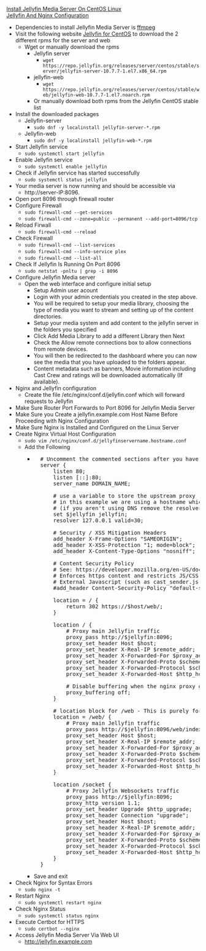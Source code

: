 [Install Jellyfin Media Server On CentOS Linux](https://computingforgeeks.com/install-jellyfin-media-server-on-centos-linux/)<br />
[Jellyfin And Nginx Configuration](https://jellyfin.org/docs/general/networking/nginx.html)<br />

* Dependencies to install Jellyfin Media Server is [ffmpeg](https://github.com/Cuates/centosinstall/blob/master/additionalpackage/ffmpeg)
* Visit the following website [Jellyfin for CentOS](https://repo.jellyfin.org/releases/server/centos/stable/) to download the 2 different rpms for the server and web
  * Wget or manually download the rpms
    * Jellyfin server
      * `wget https://repo.jellyfin.org/releases/server/centos/stable/server/jellyfin-server-10.7.7-1.el7.x86_64.rpm`
    * jellyfin-web
      * `wget https://repo.jellyfin.org/releases/server/centos/stable/web/jellyfin-web-10.7.7-1.el7.noarch.rpm`
    * Or manually download both rpms from the Jellyfin CentOS stable list
* Install the downloaded packages
  * Jellyfin-server
    * `sudo dnf -y localinstall jellyfin-server-*.rpm`
  * Jellyfin-web
    * `sudo dnf -y localinstall jellyfin-web-*.rpm`
* Start Jellyfin service
  * `sudo systemctl start jellyfin`
* Enable Jellyfin service
  * `sudo systemctl enable jellyfin`
* Check if Jellyfin service has started successfully
  * `sudo systemctl status jellyfin`
* Your media server is now running and should be accessible via
  * http://server-IP:8096.
* Open port 8096 through firewall router
* Configure Firewall
  * `sudo firewall-cmd --get-services`
  * `sudo firewall-cmd --zone=public --permanent --add-port=8096/tcp`
* Reload Firwall
  * `sudo firewall-cmd --reload`
* Check Firewall
  * `sudo firewall-cmd --list-services`
  * `sudo firewall-cmd --info-service plex`
  * `sudo firewall-cmd --list-all`
* Check If Jellyfin Is Running On Port 8096
  * `sudo netstat -pnltu | grep -i 8096`
* Configure Jellyfin Media server
  * Open the web interface and configure initial setup
    * Setup Admin user acount
    * Login with your admin credentials you created in the step above.
    * You will be required to setup your media library, choosing the type of media you want to stream and setting up of the content directories.
    * Setup your media system and add content to the jellyfin server in the folders you specified
    * Click Add Media Library to add a different Library then Next
    * Check the Allow remote connections box to allow connections from remote devices.
    * You will then be redirected to the dashboard where you can now see the media that you have uploaded to the folders appear.
    * Content metadata such as banners, Movie information including Cast Crew and ratings will be downloaded automatically (If available).
* Nginx and Jellyfin configuration
  * Create the file /etc/nginx/conf.d/jellyfin.conf which will forward requests to Jellyfin
* Make Sure Router Port Forwards to Port 8096 for Jellyfin Media Server
* Make Sure you Create a jellyfin.example.com Host Name Before Proceeding with Nginx Configuration
* Make Sure Nginx is Installed and Configured on the Linux Server
* Create Nginx Virtual Host Configuration
  * `sudo vim /etc/nginx/conf.d/jellyfinservername.hostname.conf`
  * Add the Following
    * <pre>
        # Uncomment the commented sections after you have acquired a SSL Certificate
        server {
            listen 80;
            listen [::]:80;
            server_name DOMAIN_NAME;

            # use a variable to store the upstream proxy
            # in this example we are using a hostname which is resolved via DNS
            # (if you aren't using DNS remove the resolver line and change the variable to point to an IP address e.g `set $jellyfin 127.0.0.1`)
            set $jellyfin jellyfin;
            resolver 127.0.0.1 valid=30;

            # Security / XSS Mitigation Headers
            add_header X-Frame-Options "SAMEORIGIN";
            add_header X-XSS-Protection "1; mode=block";
            add_header X-Content-Type-Options "nosniff";

            # Content Security Policy
            # See: https://developer.mozilla.org/en-US/docs/Web/HTTP/CSP
            # Enforces https content and restricts JS/CSS to origin
            # External Javascript (such as cast_sender.js for Chromecast) must be whitelisted.
            #add_header Content-Security-Policy "default-src https: data: blob: http://image.tmdb.org; style-src 'self' 'unsafe-inline'; script-src 'self' 'unsafe-inline' https://www.gstatic.com/cv/js/sender/v1/cast_sender.js https://www.youtube.com blob:; worker-src 'self' blob:; connect-src 'self'; object-src 'none'; frame-ancestors 'self'";

            location = / {
                return 302 https://$host/web/;
            }

            location / {
                # Proxy main Jellyfin traffic
                proxy_pass http://$jellyfin:8096;
                proxy_set_header Host $host;
                proxy_set_header X-Real-IP $remote_addr;
                proxy_set_header X-Forwarded-For $proxy_add_x_forwarded_for;
                proxy_set_header X-Forwarded-Proto $scheme;
                proxy_set_header X-Forwarded-Protocol $scheme;
                proxy_set_header X-Forwarded-Host $http_host;

                # Disable buffering when the nginx proxy gets very resource heavy upon streaming
                proxy_buffering off;
            }

            # location block for /web - This is purely for aesthetics so /web/#!/ works instead of having to go to /web/index.html/#!/
            location = /web/ {
                # Proxy main Jellyfin traffic
                proxy_pass http://$jellyfin:8096/web/index.html;
                proxy_set_header Host $host;
                proxy_set_header X-Real-IP $remote_addr;
                proxy_set_header X-Forwarded-For $proxy_add_x_forwarded_for;
                proxy_set_header X-Forwarded-Proto $scheme;
                proxy_set_header X-Forwarded-Protocol $scheme;
                proxy_set_header X-Forwarded-Host $http_host;
            }

            location /socket {
                # Proxy Jellyfin Websockets traffic
                proxy_pass http://$jellyfin:8096;
                proxy_http_version 1.1;
                proxy_set_header Upgrade $http_upgrade;
                proxy_set_header Connection "upgrade";
                proxy_set_header Host $host;
                proxy_set_header X-Real-IP $remote_addr;
                proxy_set_header X-Forwarded-For $proxy_add_x_forwarded_for;
                proxy_set_header X-Forwarded-Proto $scheme;
                proxy_set_header X-Forwarded-Protocol $scheme;
                proxy_set_header X-Forwarded-Host $http_host;
            }
        }
      </pre>
    * Save and exit
* Check Nginx for Syntax Errors
  * `sudo nginx -t`
* Restart Nginx
  * `sudo systemctl restart nginx`
* Check Nginx Status
  * `sudo systemctl status nginx`
* Execute Certbot for HTTPS
  * `sudo certbot --nginx`
* Access Jellyfin Media Server Via Web UI
  * http://jellyfin.example.com
